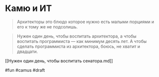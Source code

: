 # Камю и ИТ

> Архитекторы это блюдо которое нужно есть малыми порциями и его к тому же не подсолишь.

> Нужен один день, чтобы воспитать архитектора, а чтобы воспитать программиста — как минимум десять лет. 
> А чтобы сделать программиста из архитектора, боюсь, не хватит и двадцати.

[[Нужен один день, чтобы воспитать сенатора.md]]

#fun #camus
#draft